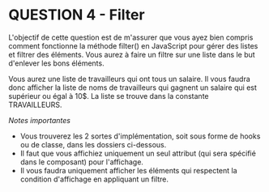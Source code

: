 # QUESTION 4 - Filter

L'objectif de cette question est de m'assurer que vous ayez bien compris comment fonctionne la méthode filter() en JavaScript pour gérer des listes et filtrer des éléments.
Vous aurez à faire un filtre sur une liste dans le but d'enlever les bons éléments.

Vous aurez une liste de travailleurs qui ont tous un salaire. Il vous faudra donc afficher la liste de noms de travailleurs qui gagnent un salaire qui est supérieur ou égal à 10$.
La liste se trouve dans la constante TRAVAILLEURS.

_Notes importantes_

- Vous trouverez les 2 sortes d'implémentation, soit sous forme de hooks ou de classe, dans les dossiers ci-dessous.
- Il faut que vous affichiez uniquement un seul attribut (qui sera spécifié dans le composant) pour l'affichage.
- Il vous faudra uniquement afficher les éléments qui respectent la condition d'affichage en appliquant un filtre.
